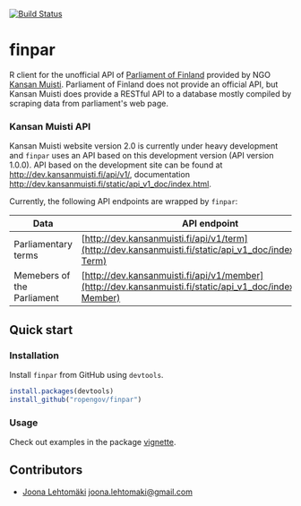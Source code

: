 [![Build Status](https://travis-ci.org/rOpenGov/finpar.svg?branch=master)](https://travis-ci.org/rOpenGov/finpar)

finpar
======

R client for the unofficial API of [Parliament of Finland](http://web.eduskunta.fi/Resource.phx/parliament/index.htx) provided by NGO [Kansan Muisti](http://www.kansanmuisti.fi/about/background/). Parliament of Finland does not provide an official API, but Kansan Muisti does provide a RESTful API to a database mostly compiled by scraping data from parliament's web page. 

### Kansan Muisti API

Kansan Muisti website version 2.0 is currently under heavy development and `finpar` uses an API based on this development version (API version 1.0.0). API based on the development site can be found at http://dev.kansanmuisti.fi/api/v1/, documentation http://dev.kansanmuisti.fi/static/api_v1_doc/index.html.

Currently, the following API endpoints are wrapped by `finpar`:

| Data                | API endpoint                       | Function                           |
|---------------------|------------------------------------|------------------------------------|
| Parliamentary terms | [http://dev.kansanmuisti.fi/api/v1/term](http://dev.kansanmuisti.fi/static/api_v1_doc/index.html#api-Term) | `term()` |
| Memebers of the Parliament | [http://dev.kansanmuisti.fi/api/v1/member](http://dev.kansanmuisti.fi/static/api_v1_doc/index.html#api-Member) | `member()` |

## Quick start

### Installation

Install `finpar` from GitHub using `devtools`.

```r
install.packages(devtools)
install_github("ropengov/finpar")
```

### Usage

Check out examples in the package [vignette](https://github.com/rOpenGov/finpar/blob/master/vignette/tutorial.md).

## Contributors

+ [Joona Lehtomäki](https://github.com/jlehtoma) <joona.lehtomaki@gmail.com>
